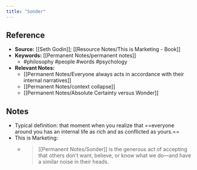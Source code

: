 ```yaml
---
title: "Sonder"
---
```

## Reference
- **Source:** [[Seth Godin]]; [[Resource Notes/This is Marketing - Book]]
- **Keywords:** [[Permanent Notes/permanent notes]]
	- #philosophy #people #words #psychology 
- **Relevant Notes:**
	- [[Permanent Notes/Everyone always acts in accordance with their internal narratives]]
	- [[Permanent Notes/context collapse]]
	- [[Permanent Notes/Absolute Certainty versus Wonder]]
## Notes
- Typical definition: that moment when you realize that ==everyone around you has an internal life as rich and as conflicted as yours.==
- This is Marketing:
	- >[[Permanent Notes/Sonder]] is the generous act of accepting that others don’t want, believe, or know what we do—and have a similar noise in their heads.